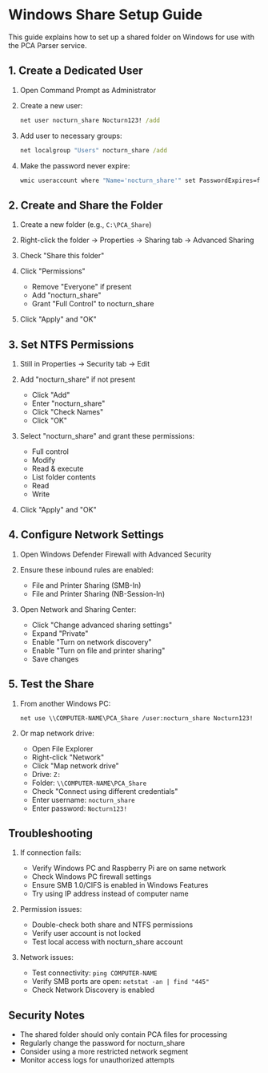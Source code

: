 # Windows Share Setup Guide

This guide explains how to set up a shared folder on Windows for use with the PCA Parser service.

## 1. Create a Dedicated User

1. Open Command Prompt as Administrator
2. Create a new user:
   ```cmd
   net user nocturn_share Nocturn123! /add
   ```

3. Add user to necessary groups:
   ```cmd
   net localgroup "Users" nocturn_share /add
   ```

4. Make the password never expire:
   ```cmd
   wmic useraccount where "Name='nocturn_share'" set PasswordExpires=false
   ```

## 2. Create and Share the Folder

1. Create a new folder (e.g., `C:\PCA_Share`)

2. Right-click the folder → Properties → Sharing tab → Advanced Sharing

3. Check "Share this folder"

4. Click "Permissions"
   - Remove "Everyone" if present
   - Add "nocturn_share"
   - Grant "Full Control" to nocturn_share

5. Click "Apply" and "OK"

## 3. Set NTFS Permissions

1. Still in Properties → Security tab → Edit

2. Add "nocturn_share" if not present
   - Click "Add"
   - Enter "nocturn_share"
   - Click "Check Names"
   - Click "OK"

3. Select "nocturn_share" and grant these permissions:
   - Full control
   - Modify
   - Read & execute
   - List folder contents
   - Read
   - Write

4. Click "Apply" and "OK"

## 4. Configure Network Settings

1. Open Windows Defender Firewall with Advanced Security

2. Ensure these inbound rules are enabled:
   - File and Printer Sharing (SMB-In)
   - File and Printer Sharing (NB-Session-In)

3. Open Network and Sharing Center:
   - Click "Change advanced sharing settings"
   - Expand "Private"
   - Enable "Turn on network discovery"
   - Enable "Turn on file and printer sharing"
   - Save changes

## 5. Test the Share

1. From another Windows PC:
   ```
   net use \\COMPUTER-NAME\PCA_Share /user:nocturn_share Nocturn123!
   ```

2. Or map network drive:
   - Open File Explorer
   - Right-click "Network"
   - Click "Map network drive"
   - Drive: `Z:`
   - Folder: `\\COMPUTER-NAME\PCA_Share`
   - Check "Connect using different credentials"
   - Enter username: `nocturn_share`
   - Enter password: `Nocturn123!`

## Troubleshooting

1. If connection fails:
   - Verify Windows PC and Raspberry Pi are on same network
   - Check Windows PC firewall settings
   - Ensure SMB 1.0/CIFS is enabled in Windows Features
   - Try using IP address instead of computer name

2. Permission issues:
   - Double-check both share and NTFS permissions
   - Verify user account is not locked
   - Test local access with nocturn_share account

3. Network issues:
   - Test connectivity: `ping COMPUTER-NAME`
   - Verify SMB ports are open: `netstat -an | find "445"`
   - Check Network Discovery is enabled

## Security Notes

- The shared folder should only contain PCA files for processing
- Regularly change the password for nocturn_share
- Consider using a more restricted network segment
- Monitor access logs for unauthorized attempts 